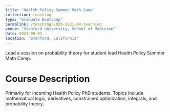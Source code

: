 ```yaml
---
title: "Health Policy Summer Math Camp"
collection: teaching
type: "Graduate Bootcamp"
permalink: /teaching/2020-2021-Q4-teaching
venue: "Stanford University, School of Medicine"
date: 2021-09-01
location: "Stanford, California"
---
```


Lead a session on probability theory for student lead Health Policy Summer Math Camp. 

Course Description
======
Primarily for incoming Health Policy PhD students. Topics include mathematical logic, derivatives, constrained optimization, integrals, and probability theory.
